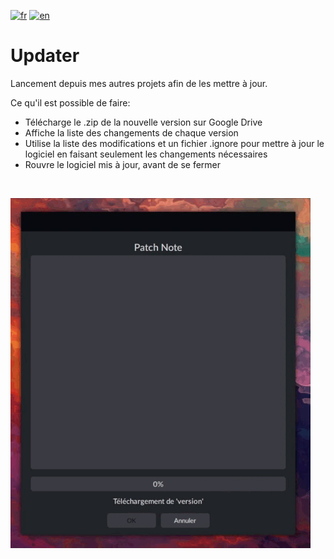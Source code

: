 [![fr](https://img.shields.io/badge/lang-fr-red.svg)](README.md)
[![en](https://img.shields.io/badge/lang-en-blue.svg)](README.en.md)

# Updater
Lancement depuis mes autres projets afin de les mettre à jour.

Ce qu'il est possible de faire:
- Télécharge le .zip de la nouvelle version sur Google Drive
- Affiche la liste des changements de chaque version
- Utilise la liste des modifications et un fichier .ignore pour mettre à jour le logiciel en faisant seulement les changements nécessaires
- Rouvre le logiciel mis à jour, avant de se fermer
<br>

![Updater](sources/Updater.gif)
